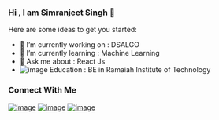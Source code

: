### Hi , I am Simranjeet Singh 👋


Here are some ideas to get you started:

- 🔭 I’m currently working on : DSALGO
- 🌱 I’m currently learning : Machine Learning
- 💬 Ask me about : React Js
- ![image](https://user-images.githubusercontent.com/55270335/109523503-708f6300-7ad5-11eb-90a6-d95e16f993c4.png)
Education : BE in Ramaiah Institute of Technology

### Connect With Me
[![image](https://user-images.githubusercontent.com/55270335/109523754-b4826800-7ad5-11eb-867c-6d0e1b5b6be6.png)](https://www.linkedin.com/in/simranjeet-singh-882679193/)
[![image](https://user-images.githubusercontent.com/55270335/109524246-4a1df780-7ad6-11eb-8ddb-6c826f7016ed.png)](https://twitter.com/Simranj02511791)
[![image](https://user-images.githubusercontent.com/55270335/109524397-7afe2c80-7ad6-11eb-9f57-4f01d7956850.png)](https://www.instagram.com/sims_i784/)

